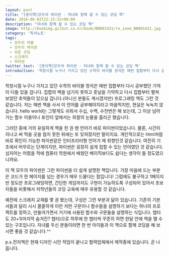 ```yaml
---
layout: post
title: "[종이책]모두의 파이썬 - 자녀와 함께 할 수 있는 코딩 책"
date: 2016-06-02T22:15:52+00:00
description: "자녀와 함께 할 수 있는 코딩 책"
image: http://bookimg.gilbut.co.kr/book/BN001431/rn_zoom_BN001431.jpg
category: '독서노트'  
tags: 
  - 모두의 마블
  - 모두의 파이썬
  - 쉬운 코딩
  - 스크래치
  - 파이썬
twitter_text: '[종이책]모두의 파이썬 - 자녀와 함께 할 수 있는 코딩 책'
introduction: '학창시절 누구나 가지고 있던 수학의 바이블 정석은 매번 집합부터 다시 공부했던 기억이 다들 있을 겁니다. 집합의 벽을 넘기지 못하고 훗날을 기약하고 다시 집합부터 펼쳐 보았던 추억들이 있으실 겁니다.'
---
```


학창시절 누구나 가지고 있던 수학의 바이블 정석은 매번 집합부터 다시 공부했던 기억이 다들 있을 겁니다. 집합의 벽을 넘기지 못하고 훗날을 기약하고 다시 집합부터 펼쳐 보았던 추억들이 있으실 겁니다.(아니신 분들도 계시겠지만) 프로그래밍 책도 그런 것 같습니다. 저는 매번 책을 사서 이 언어를 공부해야지라고 마음먹지만, 현실은 녹녹치 않습니다. hello world는 그렇게도 쉬워서 수십, 수백, 수천번은 해 보는데, 그 이상 넘어가는 함수 이용이나 포인터 앞에서는 좌절의 눈물을 흘리곤 했습니다.

그러던 중에 거의 유일하게 책을 한 권 뗀 언어가 바로 파이썬이었습니다. 물론, 시간이 지나고 써 먹을 곳을 참지 못한 뒤에는 또 잊혀졌지만 말이지요. 개인적으로는 html처럼 바로 확인이 가능한 파이썬같은 인터프리터형 언어가 제 취향인것 같습니다. 여전히 기초에서 머무르는 단계이지만, 파이썬은 굉장히 쉽게 접할 수 있는 언어였던 것 같습니다. 심지어는 어렸을 적에 컴퓨터 학원에서 배웠던 베이직보다도 쉽다는 생각이 들 정도였으니까요.

이 책 모두의 파이썬은 그런 파이썬을 더 쉽게 설명한 책입니다. 가장 마음에 드는 부분은 코드가 한 페이지를 넘는 경우가 매우 드물다는 점입니다! 그럼에도 불구하고 1페이지 반 정도만 프로그래밍하면, 간단한 게임까지도 구현이 가능하도록 구성되어 있어서 초보자들을 비롯해서 저학년들의 코딩 교육에 매우 유용할 것 같습니다.

예전에 스크래치 교재를 몇 권 봤는데, 구성은 그런 부분과 닮아 있습니다. 기존의 기본서들과 달리 시시 콜콜하게 이런 저런 구문이나 함수들을 설명하기 보다는 하나의 프로젝트를 정하고, 만들어가면서 거기에 사용된 함수와 구문들을 설명하는 식입니다. 챕터도 20+1(마지막 숨겨진? 챕터)으로 하루에 한 챕터씩 꾸준히 하면 한달 안에 책을 뗄 수 있는 구조입니다. 자녀를 두신 분들이라면 한 번 아이들과 이 책으로 함께 코딩을 해 보시면 좋을 것 같습니다.^^

p.s.전자책은 현재 디자인 시안 작업이 끝나고 협력업체에서 제작중에 있습니다. 곧 나옵니다.